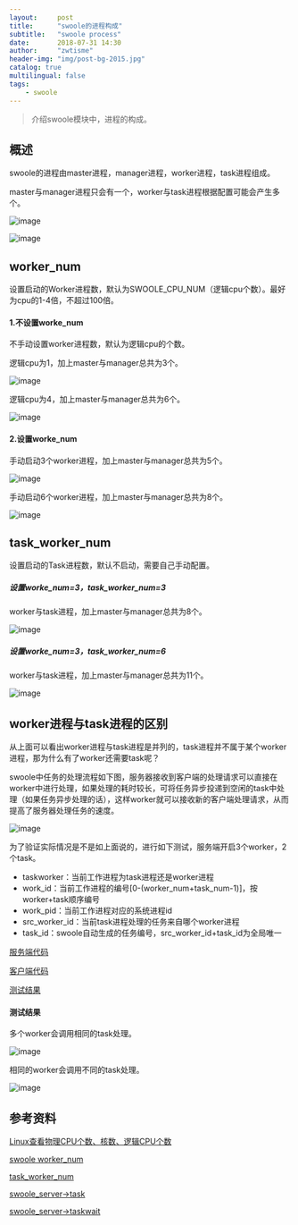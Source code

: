```yaml
---
layout:     post
title:      "swoole的进程构成"
subtitle:   "swoole process"
date:       2018-07-31 14:30
author:     "zwtisme"
header-img: "img/post-bg-2015.jpg"
catalog: true
multilingual: false
tags:
    - swoole
---
```


> 介绍swoole模块中，进程的构成。

## 概述

<p>
swoole的进程由master进程，manager进程，worker进程，task进程组成。
</p>

<p>
master与manager进程只会有一个，worker与task进程根据配置可能会产生多个。
</p>

![image]({{site.url}}/img/2018-07-31-swoole-process/20180731153032.png?raw=true)

![image]({{site.url}}/img/2018-07-31-swoole-process/20180731153049.png?raw=true)

## worker_num

<p>
设置启动的Worker进程数，默认为SWOOLE_CPU_NUM（逻辑cpu个数）。最好为cpu的1-4倍，不超过100倍。
</p>

#### 1.不设置worke_num

<p>
不手动设置worker进程数，默认为逻辑cpu的个数。
</p>

<p>
逻辑cpu为1，加上master与manager总共为3个。
</p>

![image]({{site.url}}/img/2018-07-31-swoole-process/20180731161604.png?raw=true)

<p>
逻辑cpu为4，加上master与manager总共为6个。
</p>

![image]({{site.url}}/img/2018-07-31-swoole-process/20180731164732.png?raw=true)

#### 2.设置worke_num

<p>
手动启动3个worker进程，加上master与manager总共为5个。
</p>

![image]({{site.url}}/img/2018-07-31-swoole-process/20180731162049.png?raw=true)

<p>
手动启动6个worker进程，加上master与manager总共为8个。
</p>

![image]({{site.url}}/img/2018-07-31-swoole-process/20180731162300.png?raw=true)

## task_worker_num

<p>
设置启动的Task进程数，默认不启动，需要自己手动配置。
</p>

##### 设置worke_num=3，task_worker_num=3

<p>
worker与task进程，加上master与manager总共为8个。
</p>

![image]({{site.url}}/img/2018-07-31-swoole-process/20180731175826.png?raw=true)

##### 设置worke_num=3，task_worker_num=6

<p>
worker与task进程，加上master与manager总共为11个。
</p>

![image]({{site.url}}/img/2018-07-31-swoole-process/20180731175838.png?raw=true)

## worker进程与task进程的区别

<p>
从上面可以看出worker进程与task进程是并列的，task进程并不属于某个worker进程，那为什么有了worker还需要task呢？
</p>

<p>
swoole中任务的处理流程如下图，服务器接收到客户端的处理请求可以直接在worker中进行处理，如果处理的耗时较长，可将任务异步投递到空闲的task中处理（如果任务异步处理的话），这样worker就可以接收新的客户端处理请求，从而提高了服务器处理任务的速度。
</p>

![image]({{site.url}}/img/2018-07-31-swoole-process/20180805111411.png?raw=true)

<p>
为了验证实际情况是不是如上面说的，进行如下测试，服务端开启3个worker，2个task。
</p>

- taskworker：当前工作进程为task进程还是worker进程
- work_id：当前工作进程的编号[0-(worker_num+task_num-1)]，按worker+task顺序编号
- work_pid：当前工作进程对应的系统进程id
- src_worker_id：当前task进程处理的任务来自哪个worker进程
- task_id：swoole自动生成的任务编号，src_worker_id+task_id为全局唯一

[服务端代码]({{site.url}}/img/2018-07-31-swoole-process/server.php)

[客户端代码]({{site.url}}/img/2018-07-31-swoole-process/client.php)

[测试结果]({{site.url}}/img/2018-07-31-swoole-process/2018-08-05INFO.log)

#### 测试结果

<p>
多个worker会调用相同的task处理。
</p>

![image]({{site.url}}/img/2018-07-31-swoole-process/20180805201910.png?raw=true)

<p>
相同的worker会调用不同的task处理。
</p>

![image]({{site.url}}/img/2018-07-31-swoole-process/20180805202449.png?raw=true)

## 参考资料

[Linux查看物理CPU个数、核数、逻辑CPU个数](https://www.cnblogs.com/bugutian/p/6138880.html)

[swoole worker_num](https://wiki.swoole.com/wiki/page/275.html)

[task_worker_num](https://wiki.swoole.com/wiki/page/276.html)

[swoole_server->task](https://wiki.swoole.com/wiki/page/134.html)

[swoole_server->taskwait](https://wiki.swoole.com/wiki/page/p-server/taskwait.html)

